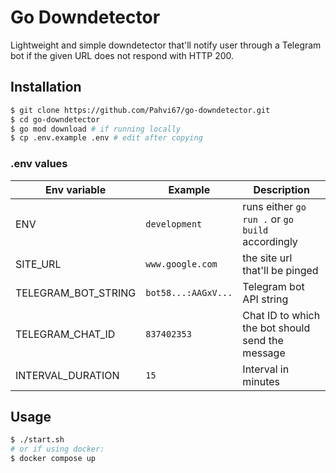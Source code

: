 # Go Downdetector

Lightweight and simple downdetector that'll notify user through a Telegram bot if the given URL does not respond with HTTP 200.

## Installation

```bash
$ git clone https://github.com/Pahvi67/go-downdetector.git
$ cd go-downdetector
$ go mod download # if running locally
$ cp .env.example .env # edit after copying
```
### .env values
| Env variable        | Example             | Description                                      |
| ------------------- | ------------------- | ------------------------------------------------ |
| ENV                 | `development`       | runs either `go run .` or `go build` accordingly |
| SITE_URL            | `www.google.com`    | the site url that'll be pinged                   |
| TELEGRAM_BOT_STRING | `bot58...:AAGxV...` | Telegram bot API string                          |
| TELEGRAM_CHAT_ID    | `837402353`         | Chat ID to which the bot should send the message |
| INTERVAL_DURATION   | `15`                | Interval in minutes                              |


## Usage
```bash
$ ./start.sh
# or if using docker:
$ docker compose up
```